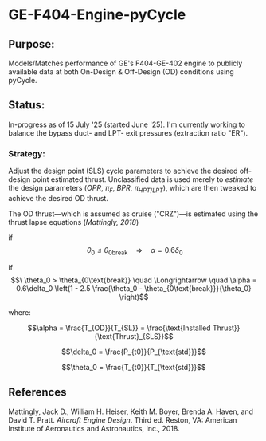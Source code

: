 # GE-F404-Engine-pyCycle
## Purpose:
Models/Matches performance of GE's F404-GE-402 engine to publicly available data at both On-Design & Off-Design (OD) conditions using pyCycle.

## Status:
In-progress as of 15 July '25 (started June '25). I'm currently working to balance the bypass duct- and LPT- exit pressures (extraction ratio "ER").

### Strategy:
Adjust the design point (SLS) cycle parameters to achieve the desired off-design point estimated thrust. Unclassified data is used merely to _estimate_ the design parameters $(OPR,\ \pi_F,\ BPR,\ \pi_{HPT/LPT})$, which are then tweaked to achieve the desired OD thrust.

The OD thrust&mdash;which is assumed as cruise ("CRZ")&mdash;is estimated using the thrust lapse equations (_Mattingly, 2018_)

if $$\ \theta_0 \leq \theta_{0\text{break}} \quad \Longrightarrow \quad \alpha = 0.6\delta_0 $$

if $$\ \theta_0 > \theta_{0\text{break}} \quad \Longrightarrow \quad \alpha = 0.6\delta_0 \left(1 - 2.5 \frac{\theta_0 - \theta_{0\text{break}}}{\theta_0} \right)$$

where:

$$\alpha = \frac{T_{OD}}{T_{SL}} = \frac{\text{Installed Thrust}}{\text{Thrust}_{SLS}}$$

$$\delta_0 = \frac{P_{t0}}{P_{\text{std}}}$$

$$\theta_0 = \frac{T_{t0}}{T_{\text{std}}}$$

## References

Mattingly, Jack D., William H. Heiser, Keith M. Boyer, Brenda A. Haven, and David T. Pratt. _Aircraft Engine Design_. Third ed. Reston, VA: American Institute of Aeronautics and Astronautics, Inc., 2018. 
